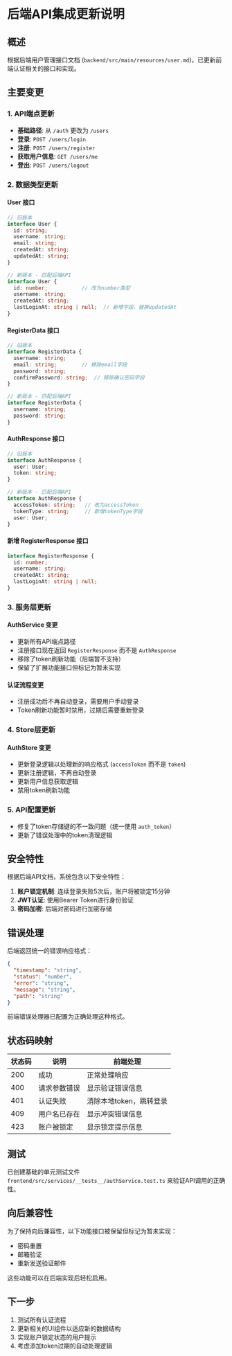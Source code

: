 # 后端API集成更新说明

## 概述

根据后端用户管理接口文档 (`backend/src/main/resources/user.md`)，已更新前端认证相关的接口和实现。

## 主要变更

### 1. API端点更新

- **基础路径**: 从 `/auth` 更改为 `/users`
- **登录**: `POST /users/login`
- **注册**: `POST /users/register`  
- **获取用户信息**: `GET /users/me`
- **登出**: `POST /users/logout`

### 2. 数据类型更新

#### User 接口
```typescript
// 旧版本
interface User {
  id: string;
  username: string;
  email: string;
  createdAt: string;
  updatedAt: string;
}

// 新版本 - 匹配后端API
interface User {
  id: number;           // 改为number类型
  username: string;
  createdAt: string;
  lastLoginAt: string | null;  // 新增字段，替换updatedAt
}
```

#### RegisterData 接口
```typescript
// 旧版本
interface RegisterData {
  username: string;
  email: string;        // 移除email字段
  password: string;
  confirmPassword: string;  // 移除确认密码字段
}

// 新版本 - 匹配后端API
interface RegisterData {
  username: string;
  password: string;
}
```

#### AuthResponse 接口
```typescript
// 旧版本
interface AuthResponse {
  user: User;
  token: string;
}

// 新版本 - 匹配后端API
interface AuthResponse {
  accessToken: string;   // 改为accessToken
  tokenType: string;     // 新增tokenType字段
  user: User;
}
```

#### 新增 RegisterResponse 接口
```typescript
interface RegisterResponse {
  id: number;
  username: string;
  createdAt: string;
  lastLoginAt: string | null;
}
```

### 3. 服务层更新

#### AuthService 变更
- 更新所有API端点路径
- 注册接口现在返回 `RegisterResponse` 而不是 `AuthResponse`
- 移除了token刷新功能（后端暂不支持）
- 保留了扩展功能接口但标记为暂未实现

#### 认证流程变更
- 注册成功后不再自动登录，需要用户手动登录
- Token刷新功能暂时禁用，过期后需要重新登录

### 4. Store层更新

#### AuthStore 变更
- 更新登录逻辑以处理新的响应格式 (`accessToken` 而不是 `token`)
- 更新注册逻辑，不再自动登录
- 更新用户信息获取逻辑
- 禁用token刷新功能

### 5. API配置更新

- 修复了token存储键的不一致问题（统一使用 `auth_token`）
- 更新了错误处理中的token清理逻辑

## 安全特性

根据后端API文档，系统包含以下安全特性：

1. **账户锁定机制**: 连续登录失败5次后，账户将被锁定15分钟
2. **JWT认证**: 使用Bearer Token进行身份验证
3. **密码加密**: 后端对密码进行加密存储

## 错误处理

后端返回统一的错误响应格式：
```json
{
  "timestamp": "string",
  "status": "number", 
  "error": "string",
  "message": "string",
  "path": "string"
}
```

前端错误处理器已配置为正确处理这种格式。

## 状态码映射

| 状态码 | 说明 | 前端处理 |
|--------|------|----------|
| 200 | 成功 | 正常处理响应 |
| 400 | 请求参数错误 | 显示验证错误信息 |
| 401 | 认证失败 | 清除本地token，跳转登录 |
| 409 | 用户名已存在 | 显示冲突错误信息 |
| 423 | 账户被锁定 | 显示锁定提示信息 |

## 测试

已创建基础的单元测试文件 `frontend/src/services/__tests__/authService.test.ts` 来验证API调用的正确性。

## 向后兼容性

为了保持向后兼容性，以下功能接口被保留但标记为暂未实现：
- 密码重置
- 邮箱验证
- 重新发送验证邮件

这些功能可以在后端实现后轻松启用。

## 下一步

1. 测试所有认证流程
2. 更新相关的UI组件以适应新的数据结构
3. 实现账户锁定状态的用户提示
4. 考虑添加token过期的自动处理逻辑